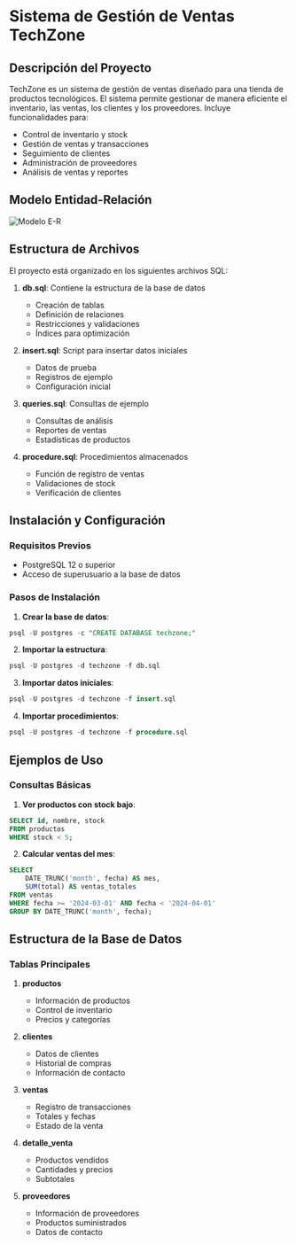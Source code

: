 # Sistema de Gestión de Ventas TechZone

## Descripción del Proyecto
TechZone es un sistema de gestión de ventas diseñado para una tienda de productos tecnológicos. El sistema permite gestionar de manera eficiente el inventario, las ventas, los clientes y los proveedores. Incluye funcionalidades para:

- Control de inventario y stock
- Gestión de ventas y transacciones
- Seguimiento de clientes
- Administración de proveedores
- Análisis de ventas y reportes

## Modelo Entidad-Relación
![Modelo E-R](modelo_er.png)

## Estructura de Archivos
El proyecto está organizado en los siguientes archivos SQL:

1. **db.sql**: Contiene la estructura de la base de datos
   - Creación de tablas
   - Definición de relaciones
   - Restricciones y validaciones
   - Índices para optimización

2. **insert.sql**: Script para insertar datos iniciales
   - Datos de prueba
   - Registros de ejemplo
   - Configuración inicial

3. **queries.sql**: Consultas de ejemplo
   - Consultas de análisis
   - Reportes de ventas
   - Estadísticas de productos

4. **procedure.sql**: Procedimientos almacenados
   - Función de registro de ventas
   - Validaciones de stock
   - Verificación de clientes

## Instalación y Configuración

### Requisitos Previos
- PostgreSQL 12 o superior
- Acceso de superusuario a la base de datos

### Pasos de Instalación

1. **Crear la base de datos**:
```sql
psql -U postgres -c "CREATE DATABASE techzone;"
```

2. **Importar la estructura**:
```sql
psql -U postgres -d techzone -f db.sql
```

3. **Importar datos iniciales**:
```sql
psql -U postgres -d techzone -f insert.sql
```

4. **Importar procedimientos**:
```sql
psql -U postgres -d techzone -f procedure.sql
```

## Ejemplos de Uso

### Consultas Básicas

1. **Ver productos con stock bajo**:
```sql
SELECT id, nombre, stock
FROM productos
WHERE stock < 5;
```

2. **Calcular ventas del mes**:
```sql
SELECT 
    DATE_TRUNC('month', fecha) AS mes,
    SUM(total) AS ventas_totales
FROM ventas
WHERE fecha >= '2024-03-01' AND fecha < '2024-04-01'
GROUP BY DATE_TRUNC('month', fecha);
```

## Estructura de la Base de Datos

### Tablas Principales

1. **productos**
   - Información de productos
   - Control de inventario
   - Precios y categorías

2. **clientes**
   - Datos de clientes
   - Historial de compras
   - Información de contacto

3. **ventas**
   - Registro de transacciones
   - Totales y fechas
   - Estado de la venta

4. **detalle_venta**
   - Productos vendidos
   - Cantidades y precios
   - Subtotales

5. **proveedores**
   - Información de proveedores
   - Productos suministrados
   - Datos de contacto
